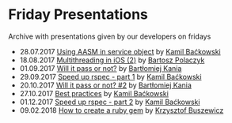 # Friday Presentations
Archive with presentations given by our developers on fridays 

* 28.07.2017 [Using AASM in service object](https://railwaymen.github.io/friday_presentations/using_aasm_in_service_object) by [Kamil Baćkowski](https://github.com/kbackowski)
* 18.08.2017 [Multithreading in iOS (2)](https://railwaymen.github.io/friday_presentations/ios_multithreading) by [Bartosz Polaczyk](https://github.com/polac24)
* 01.09.2017 [Will it pass or not?](https://railwaymen.github.io/friday_presentations/will_it_pass_or_not/Presentation.pdf) by [Bartłomiej Kania](https://github.com/bartolomejkania)
* 29.09.2017 [Speed up rspec - part 1](https://railwaymen.github.io/friday_presentations/speed_up_rspec_part1) by [Kamil Baćkowski](https://github.com/kbackowski)
* 20.10.2017 [Will it pass or not? #2](https://railwaymen.github.io/friday_presentations/will_it_pass_or_not_2) by [Bartłomiej Kania](https://github.com/bartolomejkania)
* 27.10.2017 [Best practices](https://railwaymen.github.io/friday_presentations/best_practices) by [Kamil Baćkowski](https://github.com/kbackowski)
* 01.12.2017 [Speed up rspec - part 2](https://railwaymen.github.io/friday_presentations/speed_up_rspec_part2) by [Kamil Baćkowski](https://github.com/kbackowski)
* 09.02.2018 [How to create a ruby gem](https://railwaymen.github.io/friday_presentations/how_to_create_a_ruby_gem) by [Krzysztof Buszewicz](https://github.com/buszu)
